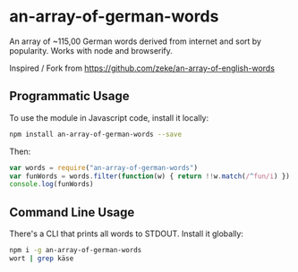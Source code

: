 # an-array-of-german-words

An array of ~115,00 German words derived from internet and sort by popularity. Works with node and browserify.

Inspired / Fork from https://github.com/zeke/an-array-of-english-words

## Programmatic Usage

To use the module in Javascript code, install it locally:

```sh
npm install an-array-of-german-words --save
```

Then:

```js
var words = require("an-array-of-german-words")
var funWords = words.filter(function(w) { return !!w.match(/^fun/i) })
console.log(funWords)
```

## Command Line Usage

There's a CLI that prints all words to STDOUT. Install it globally:

```sh
npm i -g an-array-of-german-words
wort | grep käse
```
